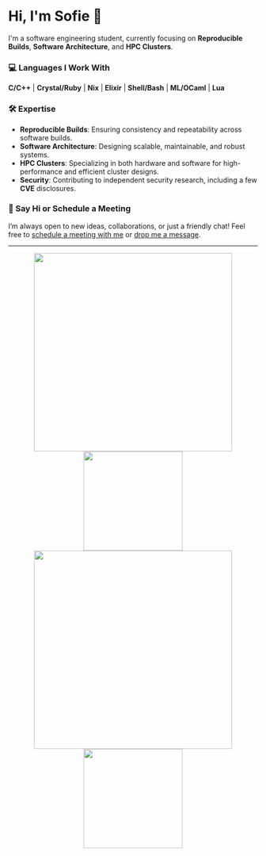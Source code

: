 # Hi, I'm Sofie 👋

I'm a software engineering student, currently focusing on **Reproducible Builds**, **Software Architecture**, and **HPC Clusters**.

### 💻 Languages I Work With
**C/C++** | **Crystal/Ruby** | **Nix** | **Elixir** | **Shell/Bash** | **ML/OCaml** | **Lua**

### 🛠 Expertise
- **Reproducible Builds**: Ensuring consistency and repeatability across software builds.
- **Software Architecture**: Designing scalable, maintainable, and robust systems.
- **HPC Clusters**: Specializing in both hardware and software for high-performance and efficient cluster designs.
- **Security**: Contributing to independent security research, including a few **CVE** disclosures.

### 🤝 Say Hi or Schedule a Meeting
I’m always open to new ideas, collaborations, or just a friendly chat! Feel free to [schedule a meeting with me](https://cal.com/soupglasses/coffee) or [drop me a message](https://matrix.to/#/@soup:krab.chat).

---

<a href="https://github.com/soupglasses#gh-light-mode-only">
  <div align="center">
    <img align="top" width="400px" src="https://github-readme-stats.vercel.app/api?username=soupglasses&layout=compact&count_private=true&show_icons=true&hide_border=true&disable_animations=true&include_all_commits=true&title_color=24292F&text_color=24292F"/>
    <img align="top" width="200px" src="https://github-readme-stats.vercel.app/api/top-langs/?username=soupglasses&layout=compact&hide_border=true&card_width=200&title_color=24292F&text_color=24292F"/>
  </div>
</a>
<a href="https://github.com/soupglasses#gh-dark-mode-only">
  <div align="center">
    <img align="top" width="400px" src="https://github-readme-stats.vercel.app/api?username=soupglasses&layout=compact&count_private=true&show_icons=true&hide_border=true&disable_animations=true&include_all_commits=true&bg_color=0D1117&title_color=FFFFFF&text_color=FFFFFF"/>
    <img align="top" width="200px" src="https://github-readme-stats.vercel.app/api/top-langs/?username=soupglasses&layout=compact&hide_border=true&card_width=200&bg_color=0D1117&title_color=FFFFFF&text_color=FFFFFF"/>
  </div>
</a>
